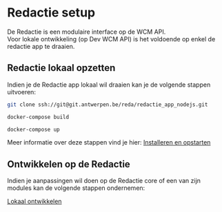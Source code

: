 # Redactie setup

De Redactie is een modulaire interface op de WCM API.\
Voor lokale ontwikkeling (op Dev WCM API) is het voldoende op enkel de redactie app te draaien.

## Redactie lokaal opzetten
Indien je de Redactie app lokaal wil draaien kan je de volgende stappen uitvoeren:

```bash
git clone ssh://git@git.antwerpen.be/reda/redactie_app_nodejs.git
```
```bash
docker-compose build
```
```bash
docker-compose up
```

Meer informatie over deze stappen vind je hier: [Installeren en opstarten](/content/setup/redactie/setup.md)

## Ontwikkelen op de Redactie
Indien je aanpassingen wil doen op de Redactie core of een van zijn modules kan de volgende stappen ondernemen:

[Lokaal ontwikkelen](/content/setup/redactie/dev-setup.md)
